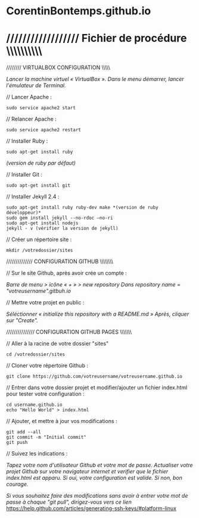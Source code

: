 CorentinBontemps.github.io
==========================


////////////////// Fichier de procédure \\\\\\\\\\\\\\\\\\\\
============================================================


//////// VIRTUALBOX CONFIGURATION \\\\\\\\\\

*Lancer la machine virtuel « VirtualBox ».*
*Dans le menu démarrer, lancer l'émulateur de Terminal.*


// Lancer Apache :
	
	sudo service apache2 start

// Relancer Apache :
	
	sudo service apache2 restart

// Installer Ruby :
	
	sudo apt-get install ruby 

*(version de ruby par défaut)*

// Installer Git :
	
	sudo apt-get install git

// Installer Jekyll 2.4 :
	
	sudo apt-get install ruby ruby-dev make *(version de ruby développeur)*
	sudo gem install jekyll --no-rdoc –no-ri
	sudo apt-get install nodejs
	jekyll - v (vérifier la version de jekyll)

// Créer un répertoire site :
	
	mkdir /votredossier/sites


////////////// CONFIGURATION GITHUB \\\\\\\\\\\\\\\\

// Sur le site Github, après avoir crée un compte :

*Barre de menu > icône « + » > new repository*
*Dans repository name = "votreusername".gitbuh.io*
	
// Mettre votre projet en public :
	
*Séléctionner « initialize this repository with a README.md »*
*Après, cliquer sur "Create".*
	
	
/////////////// CONFIGURATION GITHUB PAGES \\\\\\\\\\\\\\
	

// Aller à la racine de votre dossier "sites"

	cd /votredossier/sites

// Cloner votre répertoire Github :

	git clone https://github.com/votreusername/votreusername.github.io

// Entrer dans votre dossier projet et modifier/ajouter un fichier index.html pour tester votre configuration :

	cd username.github.io
	echo "Hello World" > index.html

// Ajouter, et mettre à jour vos modifications :

	git add --all
	git commit -m "Initial commit"
	git push

// Suivez les indications : 

*Tapez votre nom d'utilisateur Github et votre mot de passe.*
*Actualiser votre projet Github sur votre navigateur internet et verifier que le fichier index.html est 	apparu.*
*Si oui, votre configuration est valide. Si non, bon courage.*

	
*Si vous souhaitez faire des modifications sans avoir à entrer votre mot de passe à chaque "git pull", dirigez-vous vers ce lien* https://help.github.com/articles/generating-ssh-keys/#platform-linux
